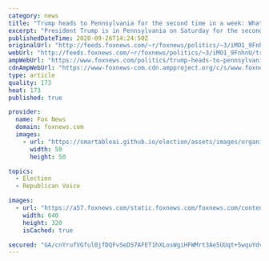 ```yaml
---
category: news
title: "Trump heads to Pennsylvania for the second time in a week: What's at stake"
excerpt: "President Trump is in Pennsylvania on Saturday for the second time in a week, in an effort to court some of the same rural and White working-class voters who supported him four years ago."
publishedDateTime: 2020-09-26T14:24:50Z
originalUrl: "http://feeds.foxnews.com/~r/foxnews/politics/~3/iMO1_9FnhnU/trump-heads-to-pennsylvania-for-the-second-time-this-week-whats-at-stake"
webUrl: "http://feeds.foxnews.com/~r/foxnews/politics/~3/iMO1_9FnhnU/trump-heads-to-pennsylvania-for-the-second-time-this-week-whats-at-stake"
ampWebUrl: "https://www.foxnews.com/politics/trump-heads-to-pennsylvania-for-the-second-time-this-week-whats-at-stake.amp"
cdnAmpWebUrl: "https://www-foxnews-com.cdn.ampproject.org/c/s/www.foxnews.com/politics/trump-heads-to-pennsylvania-for-the-second-time-this-week-whats-at-stake.amp"
type: article
quality: 173
heat: 173
published: true

provider:
  name: Fox News
  domain: foxnews.com
  images:
    - url: "https://smartableai.github.io/election/assets/images/organizations/foxnews.com-50x50.jpg"
      width: 50
      height: 50

topics:
  - Election
  - Republican Voice

images:
  - url: "https://a57.foxnews.com/static.foxnews.com/foxnews.com/content/uploads/2019/08/640/320/Trump-PA-AP-2.jpg?ve=1&tl=1"
    width: 640
    height: 320
    isCached: true

secured: "GA/cnYrufVGful0jfDQFvSeDS7AFET1hXLosWgiHFWMrt3Ae5UUqt+5wquYdvns9ttAphhRwfzkqNpfNFLk1b0DQVIH7lXxXCzsYObdTY2dZsI6C6KoYylaoYXU9/RjD8aLOr3el50SmqwsGysmQLdUaomnJqVl+DZ3Sy9BAJ9wEDDbfjAfW7O29kyezQvwEFRwiRr0Z8mAbhuiARhOijILE0bBwx/7RNHGSoNiIAqy+NrkOMwI1AtzlpErD5vzGruSFkeSlTqTPdXpHAgQEY6VuytktD3r0FTvHaIH21v+G3QzKcQCEPawIoWQOJ+kIRP7QWzDnYKyyhDOeGNmxzOSSAqui8gw8EKlQ7hMmZ8c=;LeXY62YMGkI6pig6ssCc1g=="
---
```


